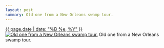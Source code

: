```yaml
---
layout: post
summary: Old one from a New Orleans swamp tour.
---
```


<p>
  <time><a href="/80">{{ page.date | date: "%B %e, %Y" }}</a></time>
  <a href="/80"><img src="{{ site.assets_url }}/80-640.jpg" srcset="{{ site.assets_url }}/80-1280.jpg 1280w, {{ site.assets_url }}/80-960.jpg 960w, {{ site.assets_url }}/80-640.jpg 640w, {{ site.assets_url }}/80-320.jpg 320w" sizes="(min-width: 700px) 50vw, calc(100vw - 2rem)" alt="Old one from a New Orleans swamp tour." /></a>
  <span>Old one from a New Orleans swamp tour.</span>
</p>
